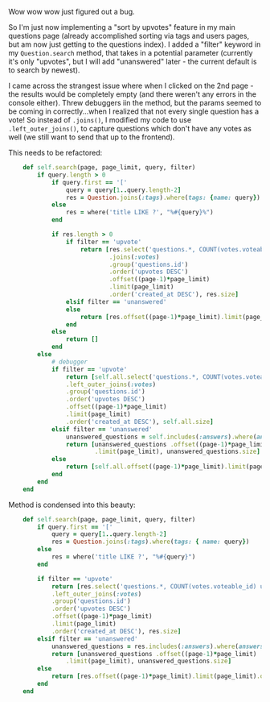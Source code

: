 Wow wow wow just figured out a bug. 

So I'm just now implementing a "sort by upvotes" feature in my main questions page (already accomplished sorting via tags and users pages, but am now just getting to the questions index). I added a "filter" keyword in my `Question.search` method, that takes in a potential parameter (currently it's only "upvotes", but I will add "unanswered" later - the current default is to search by newest). 

I came across the strangest issue where when I clicked on the 2nd page - the results would be completely empty (and there weren't any errors in the console either). Threw debuggers iin the method, but the params seemed to be coming in correctly...when I realized that not every single question has a vote! So instead of `.joins()`, I modified my code to use `.left_outer_joins()`, to capture questions which don't have any votes as well (we still want to send that up to the frontend). 

This needs to be refactored: 

```rb 
    def self.search(page, page_limit, query, filter)
        if query.length > 0 
            if query.first == '['
                query = query[1..query.length-2]
                res = Question.joins(:tags).where(tags: {name: query})
            else
                res = where('title LIKE ?', "%#{query}%")
            end

            if res.length > 0 
                if filter == 'upvote'
                    return [res.select('questions.*, COUNT(votes.voteable_id) upvotes')
                            .joins(:votes)
                            .group('questions.id')
                            .order('upvotes DESC')
                            .offset((page-1)*page_limit)
                            .limit(page_limit)
                            .order('created_at DESC'), res.size]
                elsif filter == 'unanswered'
                else 
                    return [res.offset((page-1)*page_limit).limit(page_limit).order(created_at: :desc), res.size]
                end 
            else
                return [] 
            end
        else
            # debugger 
            if filter == 'upvote'
                return [self.all.select('questions.*, COUNT(votes.voteable_id) upvotes')
                .left_outer_joins(:votes)
                .group('questions.id')
                .order('upvotes DESC')
                .offset((page-1)*page_limit)
                .limit(page_limit)
                .order('created_at DESC'), self.all.size]
            elsif filter == 'unanswered'
                unanswered_questions = self.includes(:answers).where(answers: { question_id: nil })
                return [unanswered_questions .offset((page-1)*page_limit)
                        .limit(page_limit), unanswered_questions.size]
            else 
                return [self.all.offset((page-1)*page_limit).limit(page_limit).order(created_at: :desc), self.all.size]
            end 
        end
    end
```


Method is condensed into this beauty: 

```rb
    def self.search(page, page_limit, query, filter)
        if query.first == '['
            query = query[1..query.length-2]
            res = Question.joins(:tags).where(tags: { name: query})
        else  
            res = where('title LIKE ?', "%#{query}")
        end 

        if filter == 'upvote'
            return [res.select('questions.*, COUNT(votes.voteable_id) upvotes')
            .left_outer_joins(:votes)
            .group('questions.id')
            .order('upvotes DESC')
            .offset((page-1)*page_limit)
            .limit(page_limit)
            .order('created_at DESC'), res.size]
        elsif filter == 'unanswered'
            unanswered_questions = res.includes(:answers).where(answers: { question_id: nil })
            return [unanswered_questions .offset((page-1)*page_limit)
                .limit(page_limit), unanswered_questions.size]
        else 
            return [res.offset((page-1)*page_limit).limit(page_limit).order(created_at: :desc), res.size]
        end 
    end
 ```
